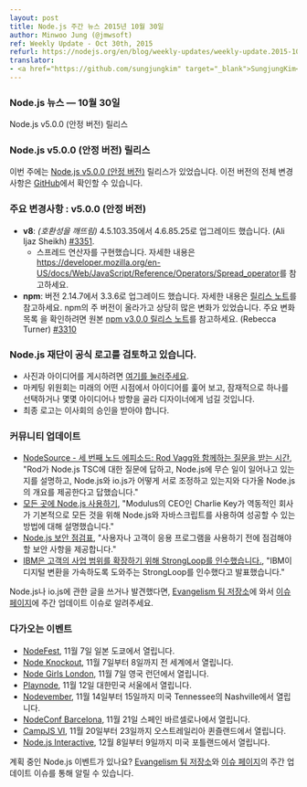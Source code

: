 ```yaml
---
layout: post
title: Node.js 주간 뉴스 2015년 10월 30일
author: Minwoo Jung (@jmwsoft)
ref: Weekly Update - Oct 30th, 2015
refurl: https://nodejs.org/en/blog/weekly-updates/weekly-update.2015-10-30/
translator:
- <a href="https://github.com/sungjungkim" target="_blank">SungjungKim</a>
---
```


<!--
### Node.js News — October 30th
Node.js v5.0.0 (Stable) is released
-->
### Node.js 뉴스 — 10월 30일
Node.js v5.0.0 (안정 버전) 릴리스

<!--
### Node.js v5.0.0 (Stable) Releases

This week we have one release: [Node.js v5.0.0 (Stable)](https://nodejs.org/en/blog/release/v5.0.0/). Complete changelog from previous releases can be found [on GitHub](https://github.com/nodejs/node/blob/master/CHANGELOG.md).
-->
### Node.js v5.0.0 (안정 버전) 릴리스

이번 주에는 [Node.js v5.0.0 (안정 버전)](https://nodejs.org/en/blog/release/v5.0.0/) 릴리스가 있었습니다. 이전 버전의 전체 변경사항은
[GitHub](https://github.com/nodejs/node/blob/master/CHANGELOG.md)에서 확인할 수 있습니다.

<!--
### Notable changes : v5.0.0 (Stable)

* **v8**: _(Breaking)_ Upgraded to 4.6.85.25 from 4.5.103.35  (Ali Ijaz Sheikh) [#3351](https://github.com/nodejs/node/pull/3351).
  - Implements the spread operator, see https://developer.mozilla.org/en-US/docs/Web/JavaScript/Reference/Operators/Spread_operator for further information.
* **npm**: Upgraded to version 3.3.6 from 2.14.7, see https://github.com/npm/npm/releases/tag/v3.3.6 for more details. This is a major version bump for npm and it has seen a significant amount of change. Please see the original [npm v3.0.0 release notes](https://github.com/npm/npm/blob/master/CHANGELOG.md#v300-2015-06-25) for a list of major changes (Rebecca Turner) [#3310](https://github.com/nodejs/node/pull/3310).
-->
### 주요 변경사항 : v5.0.0 (안정 버전)

* **v8**: _(호환성을 깨뜨림)_ 4.5.103.35에서 4.6.85.25로 업그레이드 했습니다. (Ali Ijaz Sheikh) [#3351](https://github.com/nodejs/node/pull/3351).
  - 스프레드 연산자를 구현했습니다. 자세한 내용은 <https://developer.mozilla.org/en-US/docs/Web/JavaScript/Reference/Operators/Spread_operator>를 참고하세요.
* **npm**: 버전 2.14.7에서 3.3.6로 업그레이드 했습니다. 자세한 내용은 [릴리스 노트](https://github.com/npm/npm/releases/tag/v3.3.6)를 참고하세요. npm의 주 버전이 올라가고 상당히 많은 변화가 있었습니다. 주요 변화 목록 을 확인하려면 원본 [npm v3.0.0 릴리스 노트](https://github.com/npm/npm/blob/master/CHANGELOG.md#v300-2015-06-25)를 참고하세요. (Rebecca Turner) [#3310](https://github.com/nodejs/node/pull/3310)

<!--
### Node.js foundation is considering an iteration on the official logo

* [Please click here](https://github.com/nodejs/evangelism/issues/179) to post images and ideas. 
* The Marketing Committee will look over ideas at some point in the future and potentially select one or take some of the ideas/direction and handoff to a designer.
* Final logo will have to be approved by the Board of Directors.
-->
### Node.js 재단이 공식 로고를 검토하고 있습니다.

* 사진과 아이디어를 게시하려면 [여기를 눌러주세요](https://github.com/nodejs/evangelism/issues/179).
* 마케팅 위원회는 미래의 어떤 시점에서 아이디어를 훑어 보고, 잠재적으로 하나를 선택하거나 몇몇 아이디어나 방향을 골라 디자이너에게 넘길 것입니다.
* 최종 로고는 이사회의 승인을 받아야 합니다.

<!--
### Community Updates

* [NodeSource - Need to Node Ep.3: Office Hours with Rod Vagg](https://vimeo.com/143308094), "Rod answers questions about the Node.js TSC, discusses what is happening with Node.js, provides updates on how the reconciliation of Node.js & io.js is going and outlines what's coming up next with Node.js."
* [Using Node.js for everything](https://codek.tv/2095), "Charlie Key, CEO at Modulus, covers how a fast-moving company can use Node.js and JavaScript for basically everything and succeed."
* [Node.js Security Checklist](https://blog.risingstack.com/node-js-security-checklist/), "checklist to help you guide through the must have security checks before your application is enabled to thousands of users/customers."
* [IBM acquires StrongLoop, helping clients extend their enterprise reach](http://www.thoughtsoncloud.com/2015/09/ibm-acquires-strongloop-helping-clients-extend-their-enterprise-reach/), "IBM announced that it acquired StrongLoop to help you accelerate your digital transformation."

If you have spotted or written something about Node.js, do come over to our [Evangelism team repo](https://github.com/nodejs/evangelism) and suggest it on the [Issues page](https://github.com/nodejs/evangelism/issues), specifically the Weekly Updates issue.
-->
### 커뮤니티 업데이트

* [NodeSource - 세 번째 노드 에피소드: Rod Vagg와 함께하는 질문을 받는 시간](https://vimeo.com/143308094), "Rod가 Node.js TSC에 대한 질문에 답하고, Node.js에 무슨 일이 일어나고 있는지를 설명하고,  Node.js와 io.js가 어떻게 서로 조정하고 있는지와 다가올 Node.js의 개요를 제공한다고 답했습니다."
* [모든 곳에 Node.js 사용하기](https://codek.tv/2095), "Modulus의 CEO인 Charlie Key가 역동적인 회사가 기본적으로 모든 것을 위해 Node.js와 자바스크립트를 사용하여 성공할 수 있는 방법에 대해 설명했습니다."
* [Node.js 보안 점검표](https://blog.risingstack.com/node-js-security-checklist/), "사용자나 고객이 응용 프로그램을 사용하기 전에 점검해야 할 보안 사항을 제공합니다."
* [IBM은 고객의 사업 범위를 확장하기 위해 StrongLoop를 인수했습니다.](http://www.thoughtsoncloud.com/2015/09/ibm-acquires-strongloop-helping-clients-extend-their-enterprise-reach/), "IBM이 디지털 변환을 가속하도록 도와주는 StrongLoop를 인수했다고 발표했습니다."

Node.js나 io.js에 관한 글을 쓰거나 발견했다면, [Evangelism 팀 저장소](https://github.com/nodejs/evangelism)에 와서 [이슈 페이지](https://github.com/nodejs/evangelism/issues)에 주간 업데이트 이슈로 알려주세요.

<!--
### Upcoming Events

* [NodeFest](http://nodefest.jp/2015/), November 7th at Tokyo, Japan
* [Node Knockout](http://www.nodeknockout.com/), November 7 - 8th, Worldwide
* [Node Girls London](https://nodegirls.typeform.com/to/atW4HR), November 7th at London, UK
* [Playnode](http://playnode.io/), November 12nd at Seoul, South Korea
* [Nodevember](http://nodevember.org/?utm_source=io.js+and+Node.js+News&utm_medium=article), November 14th - 15th at Nashville, Tennessee, US.
* [NodeConf Barcelona](https://ti.to/barcelonajs/nodeconf-barcelona-2015), November 21st at Barcelona, Spain
* [CampJS VI](http://vi.campjs.com), November 20 – 23th at Queensland, Australia
* [Node.js Interactive](http://events.linuxfoundation.org/events/node-interactive), December 8-9th at Portland, US.

Have an event about Node.js coming up? You can put your events here through the [Evangelism team repo](https://github.com/nodejs/evangelism) and announce it in the [Issues page](https://github.com/nodejs/evangelism/issues), specifically the Weekly Updates issue.
-->
### 다가오는 이벤트

* [NodeFest](http://nodefest.jp/2015/), 11월 7일 일본 도쿄에서 열립니다.
* [Node Knockout](http://www.nodeknockout.com/), 11월 7일부터 8일까지 전 세계에서 열립니다.
* [Node Girls London](https://nodegirls.typeform.com/to/atW4HR), 11월 7일 영국 런던에서 열립니다.
* [Playnode](http://playnode.io/), 11월 12일 대한민국 서울에서 열립니다.
* [Nodevember](http://nodevember.org/?utm_source=io.js+and+Node.js+News&utm_medium=article), 11월 14일부터 15일까지 미국 Tennessee의 Nashville에서 열립니다.
* [NodeConf Barcelona](https://ti.to/barcelonajs/nodeconf-barcelona-2015), 11월 21일 스페인 바르셀로나에서 열립니다.
* [CampJS VI](http://vi.campjs.com), 11월 20일부터 23일까지 오스트레일리아 퀸즐랜드에서 열립니다.
* [Node.js Interactive](http://events.linuxfoundation.org/events/node-interactive), 12월 8일부터 9일까지 미국 포틀랜드에서 열립니다.

계획 중인 Node.js 이벤트가 있나요? [Evangelism 팀 저장소](https://github.com/nodejs/evangelism)와 [이슈 페이지](https://github.com/nodejs/evangelism/issues)의 주간 업데이트 이슈를 통해 알릴 수 있습니다.
